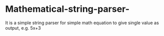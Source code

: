 # Mathematical-string-parser-
It is a simple string parser for simple math equation to give single value as output, e.g. 5x+3
